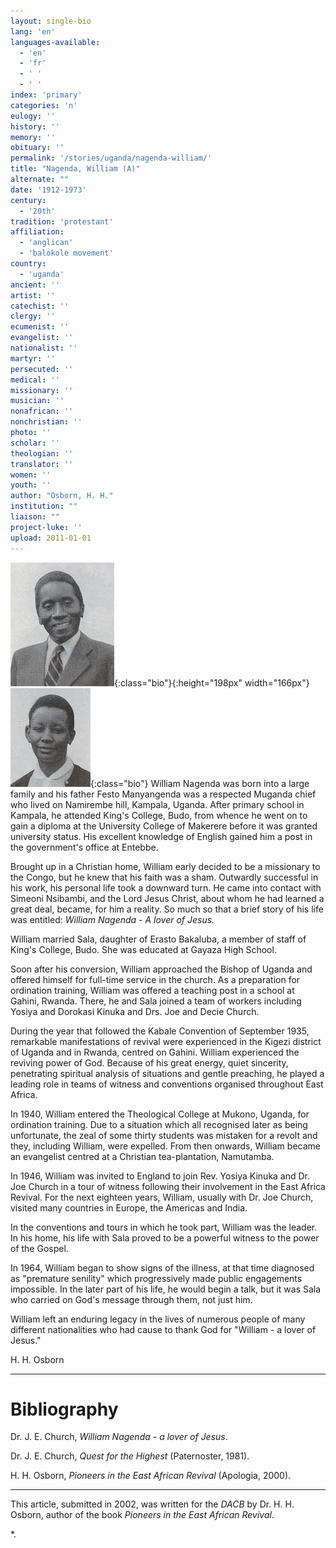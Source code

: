 ```yaml
---
layout: single-bio
lang: 'en'
languages-available:
  - 'en'
  - 'fr'
  - ' '
  - ' '
index: 'primary'
categories: 'n'
eulogy: ''
history: ''
memory: ''
obituary: ''
permalink: '/stories/uganda/nagenda-william/'
title: "Nagenda, William (A)"
alternate: ""
date: '1912-1973'
century:
  - '20th'
tradition: 'protestant'
affiliation:
  - 'anglican'
  - 'balokole movement'
country:
  - 'uganda'
ancient: ''
artist: ''
catechist: ''
clergy: ''
ecumenist: ''
evangelist: ''
nationalist: ''
martyr: ''
persecuted: ''
medical: ''
missionary: ''
musician: ''
nonafrican: ''
nonchristian: ''
photo: ''
scholar: ''
theologian: ''
translator: ''
women: ''
youth: ''
author: "Osborn, H. H."
institution: ""
liaison: ""
project-luke: ''
upload: 2011-01-01
---
```


![William Nagenda](/images/bio-pics/uganda/nagenda-william/nagenda_will.jpg){:class="bio"}{:height="198px" width="166px"}![Sala Nagenda](/images/bio-pics/uganda/nagenda-william/nagenda_sala.jpg){:class="bio"} William Nagenda was born into a large family  and his father Festo Manyangenda was a respected Muganda chief who lived on Namirembe hill, Kampala, Uganda.  After primary school in Kampala, he attended King's College, Budo, from whence he went on to gain a diploma at the University College of Makerere before it was granted university status. His excellent knowledge of English gained him a post in the government's office at Entebbe.

Brought up in a Christian home, William early decided to be a missionary to the Congo, but he knew that his faith was a sham. Outwardly successful in his work, his personal life took a downward turn.  He came into contact with Simeoni Nsibambi, and the Lord Jesus Christ, about whom he had learned a great deal, became, for him a reality.  So much so that a brief story of his life was entitled: *William Nagenda - A lover of Jesus.*

William married Sala, daughter of Erasto Bakaluba, a member of staff of King's College, Budo.  She was educated at Gayaza High School.

Soon after his conversion, William approached the Bishop of Uganda and offered himself for full-time service in the church.  As a preparation for ordination training, William was offered a teaching post in a school at Gahini, Rwanda.  There, he and Sala joined a team of workers including Yosiya and Dorokasi Kinuka and Drs. Joe and Decie Church.

During the year that followed the Kabale Convention of September 1935, remarkable manifestations of revival were experienced in the Kigezi district of Uganda and in Rwanda, centred on Gahini.  William experienced the reviving power of God. Because of his great energy, quiet sincerity, penetrating spiritual analysis of situations and gentle preaching, he played a leading role in teams of witness and conventions organised throughout East Africa.

In 1940, William entered the Theological College at Mukono, Uganda, for ordination training.  Due to a situation which all recognised later as being unfortunate, the zeal of some thirty students was mistaken for a revolt and they, including William, were expelled.  From then onwards, William became an evangelist centred at a Christian tea-plantation, Namutamba.

In 1946, William was invited to England to join Rev. Yosiya Kinuka and Dr. Joe Church in a tour of witness following their involvement in the East Africa Revival.  For the next eighteen years, William, usually with Dr. Joe Church, visited many countries in Europe, the Americas and India.

In the conventions and tours in which he took part, William was the leader.  In his home, his life with Sala proved to be a powerful witness to the power of the Gospel.

In 1964, William began to show signs of the illness, at that time diagnosed as "premature senility" which progressively made public engagements impossible.  In the later part of his life, he would begin a talk, but it was Sala who carried on God's message through them, not just him.

William left an enduring legacy in the lives of numerous people of many different nationalities who had cause to thank God for "William - a lover of Jesus."

H. H. Osborn

---

# Bibliography

Dr. J. E. Church,  *William Nagenda - a lover of Jesus*.

Dr. J. E. Church, *Quest for the Highest*  (Paternoster, 1981).

H. H. Osborn, *Pioneers in the East African Revival* (Apologia, 2000).

---

This article, submitted in 2002, was written for the *DACB* by Dr. H. H. Osborn, author of the book *Pioneers in the East African Revival*.

*.
